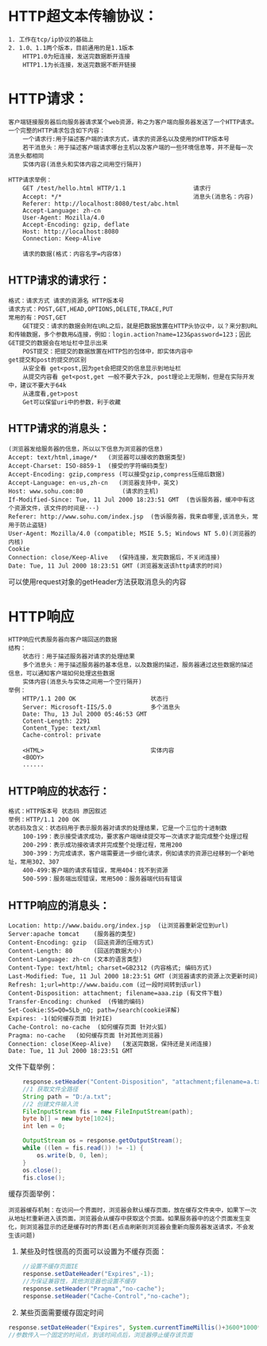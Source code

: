 # HTTP超文本传输协议：
    1. 工作在tcp/ip协议的基础上
    2. 1.0、1.1两个版本，目前通用的是1.1版本
        HTTP1.0为短连接，发送完数据断开连接
        HTTP1.1为长连接，发送完数据不断开链接


# HTTP请求：
    客户端链接服务器后向服务器请求某个web资源，称之为客户端向服务器发送了一个HTTP请求。一个完整的HTTP请求包含如下内容：
        一个请求行:用于描述客户端的请求方式，请求的资源名以及使用的HTTP版本号
        若干消息头：用于描述客户端请求哪台主机以及客户端的一些环境信息等，并不是每一次消息头都相同
        实体内容(消息头和实体内容之间用空行隔开)

    HTTP请求举例：
        GET /test/hello.html HTTP/1.1                   请求行
        Accept: */*                                     消息头(消息名：内容)
        Referer: http://localhost:8080/test/abc.html  
        Accept-Language: zh-cn
        User-Agent: Mozilla/4.0 
        Accept-Encoding: gzip, deflate  
        Host: http://localhost:8080
        Connection: Keep-Alive

        请求的数据(格式：内容名字=内容体)

## HTTP请求的请求行：
    格式：请求方式 请求的资源名 HTTP版本号
    请求方式：POST,GET,HEAD,OPTIONS,DELETE,TRACE,PUT
    常用的有：POST,GET
        GET提交：请求的数据会附在URL之后，就是把数据放置在HTTP头协议中，以？来分割URL和传输数据，多个参数用&连接，例如：login.action?name=123&password=123；因此GET提交的数据会在地址栏中显示出来
        POST提交：把提交的数据放置在HTTP包的包体中，即实体内容中
    get提交和post的提交的区别
        从安全看 get<post,因为get会把提交的信息显示到地址栏
        从提交内容看 get<post,get 一般不要大于2k, post理论上无限制，但是在实际开发中，建议不要大于64k
        从速度看,get>post
        Get可以保留uri中的参数，利于收藏

## HTTP请求的消息头：
    (浏览器发给服务器的信息，所以以下信息为浏览器的信息)
    Accept: text/html,image/*   (浏览器可以接收的数据类型)
    Accept-Charset: ISO-8859-1  (接受的字符编码类型)
    Accept-Encoding: gzip,compress (可以接受gzip,compress压缩后数据)
    Accept-Language: en-us,zh-cn   (浏览器支持中，英文)
    Host: www.sohu.com:80           (请求的主机)
    If-Modified-Since: Tue, 11 Jul 2000 18:23:51 GMT  (告诉服务器，缓冲中有这个资源文件，该文件的时间是···)
    Referer: http://www.sohu.com/index.jsp  (告诉服务器，我来自哪里,该消息头，常用于防止盗链)
    User-Agent: Mozilla/4.0 (compatible; MSIE 5.5; Windows NT 5.0)(浏览器的内核)
    Cookie
    Connection: close/Keep-Alive   (保持连接，发完数据后，不关闭连接)
    Date: Tue, 11 Jul 2000 18:23:51 GMT (浏览器发送该http请求的时间)
可以使用request对象的getHeader方法获取消息头的内容



# HTTP响应
    HTTP响应代表服务器向客户端回送的数据
    结构：
        状态行：用于描述服务器对请求的处理结果
        多个消息头：用于描述服务器的基本信息，以及数据的描述，服务器通过这些数据的描述信息，可以通知客户端如何处理这些数据
        实体内容(消息头与实体之间用一个空行隔开)
    举例：
        HTTP/1.1 200 OK                     状态行
        Server: Microsoft-IIS/5.0           多个消息头
        Date: Thu, 13 Jul 2000 05:46:53 GMT
        Cotent-Length: 2291
        Content_Type: text/xml
        Cache-control: private

        <HTML>                              实体内容
        <BODY>
        ......
## HTTP响应的状态行：
    格式：HTTP版本号 状态码 原因叙述
    举例：HTTP/1.1 200 OK  
    状态码及含义：状态码用于表示服务器对请求的处理结果，它是一个三位的十进制数
        100-199：表示接受请求成功，要求客户端继续提交写一次请求才能完成整个处理过程
        200-299：表示成功接收请求并完成整个处理过程，常用200
        300-399：为完成请求，客户端需要进一步细化请求，例如请求的资源已经移到一个新地址，常用302、307
        400-499:客户端的请求有错误，常用404：找不到资源
        500-599：服务端出现错误，常用500：服务器端代码有错误
## HTTP响应的消息头：
    Location: http://www.baidu.org/index.jsp  (让浏览器重新定位到url)
    Server:apache tomcat    (服务器的类型)
    Content-Encoding: gzip  (回送资源的压缩方式)
    Content-Length: 80      (回送的数据大小)
    Content-Language: zh-cn (文本的语言类型)
    Content-Type: text/html; charset=GB2312 (内容格式; 编码方式)
    Last-Modified: Tue, 11 Jul 2000 18:23:51 GMT (浏览器请求的资源上次更新时间)
    Refresh: 1;url=http://www.baidu.com (过一段时间转到该url)
    Content-Disposition: attachment; filename=aaa.zip (有文件下载)
    Transfer-Encoding: chunked  (传输的编码)
    Set-Cookie:SS=Q0=5Lb_nQ; path=/search(cookie详解)
    Expires: -1(如何缓存页面 针对IE)
    Cache-Control: no-cache  (如何缓存页面 针对火狐)
    Pragma: no-cache   (如何缓存页面 针对其他浏览器)
    Connection: close(Keep-Alive)   (发送完数据，保持还是关闭连接)
    Date: Tue, 11 Jul 2000 18:23:51 GMT
文件下载举例：
```java
    response.setHeader("Content-Disposition", "attachment;filename=a.txt");
    //1 获取文件全路径
    String path = "D:/a.txt";
    //2 创建文件输入流
    FileInputStream fis = new FileInputStream(path);
    byte b[] = new byte[1024];
    int len = 0;

    OutputStream os = response.getOutputStream();
    while ((len = fis.read()) != -1) {
        os.write(b, 0, len);
    }
    os.close();
    fis.close();
```
缓存页面举例：

    浏览器缓存机制：在访问一个界面时，浏览器会默认缓存页面，放在缓存文件夹中，如果下一次从地址栏重新进入该页面，浏览器会从缓存中获取这个页面。如果服务器中的这个页面发生变化，则浏览器显示的还是缓存时的界面(若点击刷新则浏览器会重新向服务器发送请求，不会发生该问题)
1. 某些及时性很高的页面可以设置为不缓存页面：
```java
    //设置不缓存页面IE
    response.setDateHeader("Expires",-1);
    //为保证兼容性，其他浏览器也设置不缓存
    response.setHeader("Pragma","no-cache");
    response.setHeader("Cache-Control","no-cache");
```
2. 某些页面需要缓存固定时间
```java
response.setDateHeader("Expires", System.currentTimeMillis()+3600*1000*24);
//参数传入一个固定的时间点，到该时间点后，浏览器停止缓存该页面
```


